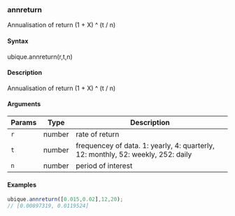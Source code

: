 ### annreturn

Annualisation of return (1 + X) ^ (t / n)


#### Syntax

ubique.annreturn(r,t,n)


#### Description

Annualisation of return (1 + X) ^ (t / n)  



#### Arguments

|Params|Type|Description
|---------|----|-----------
|`r` | number | rate of return
|`t` | number | frequencey of data. 1: yearly, 4: quarterly, 12: monthly, 52: weekly, 252: daily
|`n` | number | period of interest


#### Examples

```js
ubique.annreturn([0.015,0.02],12,20);
// [0.00897319, 0.0119524]
```

